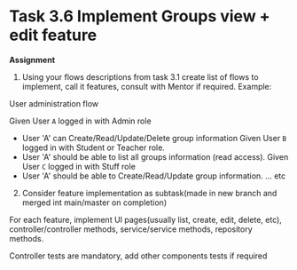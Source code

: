 # Task 3.6 Implement Groups view + edit feature
**Assignment**
1. Using your flows descriptions from task 3.1 create list of flows to implement, call it features, consult with Mentor if required.
Example:

User administration flow

Given User `A` logged in with Admin role
- User 'A' can Create/Read/Update/Delete group information
  Given User `B` logged in with Student or Teacher role.
- User 'A' should be able to list all groups information (read access).
  Given User `C` logged in with Stuff role
- User 'A' should be able to Create/Read/Update group information.
  ... etc
  
2. Consider feature implementation as subtask(made in new branch and merged int main/master on completion)

For each feature, implement UI pages(usually list, create, edit, delete, etc), controller/controller methods, service/service methods, repository methods.

Controller tests are mandatory, add other components tests if required